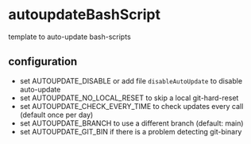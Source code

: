 # autoupdateBashScript
template to auto-update bash-scripts

## configuration
 * set AUTOUPDATE_DISABLE or add file ``disableAutoUpdate`` to disable auto-update
 * set AUTOUPDATE_NO_LOCAL_RESET to skip a local git-hard-reset
 * set AUTOUPDATE_CHECK_EVERY_TIME to check updates every call (default once per day)
 * set AUTOUPDATE_BRANCH to use a different branch (default: main)
 * set AUTOUPDATE_GIT_BIN if there is a problem detecting git-binary